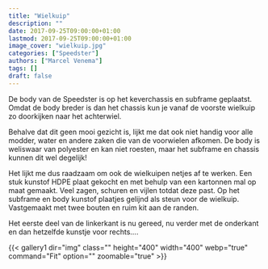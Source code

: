 ```yaml
---
title: "Wielkuip"
description: ""
date: 2017-09-25T09:00:00+01:00
lastmod: 2017-09-25T09:00:00+01:00
image_cover: "wielkuip.jpg"
categories: ["Speedster"]
authors: ["Marcel Venema"] 
tags: []
draft: false
---
```


De body van de Speedster is op het keverchassis en subframe geplaatst. Omdat de body breder is dan het chassis kun je vanaf de voorste wielkuip zo doorkijken naar het achterwiel. 

Behalve dat dit geen mooi gezicht is, lijkt me dat ook niet handig voor alle modder, water en andere zaken die van de voorwielen afkomen. De body is weliswaar van polyester en kan niet roesten, maar het subframe en chassis kunnen dit wel degelijk!


Het lijkt me dus raadzaam om ook de wielkuipen netjes af te werken. Een stuk kunstof HDPE plaat gekocht en met behulp van een kartonnen mal op maat gemaakt. Veel zagen, schuren en vijlen totdat deze past. Op het subframe en body kunstof plaatjes gelijnd als steun voor de wielkuip. Vastgemaakt met twee bouten en ruim kit aan de randen. 


Het eerste deel van de linkerkant is nu gereed, nu verder met de onderkant en dan hetzelfde kunstje voor rechts....

{{< gallery1 dir="img" class="" height="400" width="400" webp="true" command="Fit" option="" zoomable="true" >}}

&nbsp;
